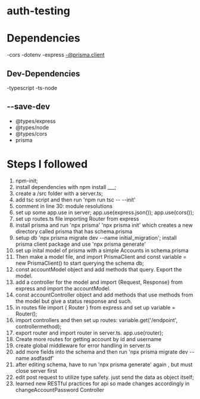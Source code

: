 # auth-testing

# Dependencies
-cors
-dotenv
-express
-@prisma.client

## Dev-Dependencies
-typescript
-ts-node

## --save-dev 
- @types/express
- @types/node
- @types/cors
- prisma

# Steps I followed
1. npm-init;
2. install dependencies with npm install ___;
3. create a /src folder with a server.ts;
4. add tsc script and then run 'npm run tsc -- --init'
5. comment in line 30: module resolutions
6. set up some app.use in server; app.use(express.json()); app.use(cors());
7. set up routes.ts file importing Router from express
8. install prisma and run 'npx prisma' 'npx prisma init' which creates a new directory called prisma that has schema.prisma
9. setup db 'npx prisma migrate dev --name initial_migration'; install prisma client package and use 'npx prisma generate'
10. set up inital model of prisma with a simple Accounts in schema.prisma
11. Then make a model file, and import PrismaClient and const variable = new PrismaClient() to start querying the schema db;
12. const accountModel object and add methods that query. Export the model.
13. add a controller for the model and import {Request, Response} from express and import the accountModel.
14. const accountController object and add methods that use methods from the model but give a status response and such.
15. in routes file import { Router } from express and set up variable = Router();
16. import controllers and then set up routes: variable.get('/endpoint', controllermethod);
17. export router and import router in server.ts. app.use(router);
18. Create more routes for getting account by id and username
19. create global middleware for error handling in server.ts
20. add more fields into the schema and then run 'npx prisma migrate dev --name asdfasdf'
21. after editing schema, have to run 'npx prisma generate' again , but must close server first
22. edit post request to utilize type safety. just send the data as object itself;
23. learned new RESTful practices for api so made changes accordingly in changeAccountPassword Controller